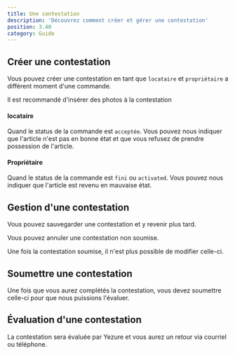 ```yaml
---
title: Une contestation
description: 'Découvrez comment créer et gérer une contestation'
position: 3.40
category: Guide
---
```


## Créer une contestation
Vous pouvez créer une contestation en tant que `locataire` et `propriétaire` a différent moment d'une commande. 

Il est recommandé d'insérer des photos à la contestation

#### locataire
Quand le status de la commande est `acceptée`. Vous pouvez nous indiquer que l'article n'est pas en bonne état et que vous refusez de prendre possession de l'article.

#### Propriétaire
Quand le status de la commande est `fini` ou `activated`. Vous pouvez nous indiquer que l'article est revenu en mauvaise état.

## Gestion d'une contestation
Vous pouvez sauvegarder une contestation et y revenir plus tard.

Vous pouvez annuler une contestation non soumise.  

Une fois la contestation soumise, il n'est plus possible de modifier celle-ci.

## Soumettre une contestation
Une fois que vous aurez complétés la contestation, vous devez soumettre celle-ci pour que nous puissions l'évaluer. 

## Évaluation d'une contestation
La contestation sera évaluée par Yezure et vous aurez un retour via courriel ou téléphone. 